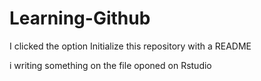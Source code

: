 # Learning-Github
I clicked the option Initialize this repository with a README

i writing something on the file oponed on Rstudio